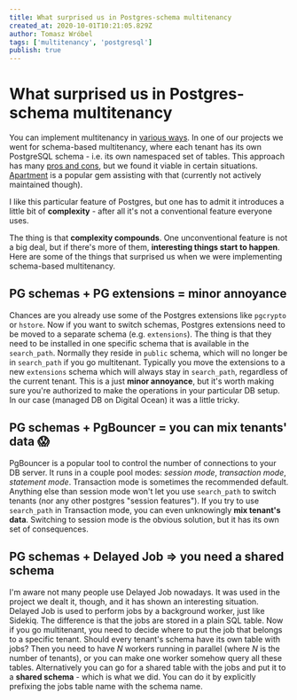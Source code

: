 ```yaml
---
title: What surprised us in Postgres-schema multitenancy
created_at: 2020-10-01T10:21:05.829Z
author: Tomasz Wróbel
tags: ['multitenancy', 'postgresql']
publish: true
---
```


# What surprised us in Postgres-schema multitenancy

You can implement multitenancy in [various ways](https://blog.arkency.com/comparison-of-approaches-to-multitenancy-in-rails-apps/). In one of our projects we went for schema-based multitenancy, where each tenant has its own PostgreSQL schema - i.e. its own namespaced set of tables. This approach has many [pros and cons](https://blog.arkency.com/comparison-of-approaches-to-multitenancy-in-rails-apps/), but we found it viable in certain situations. [Apartment](https://github.com/influitive/apartment) is a popular gem assisting with that (currently not actively maintained though).

<!-- more -->

I like this particular feature of Postgres, but one has to admit it introduces a little bit of **complexity** - after all it's not a conventional feature everyone uses.

The thing is that **complexity compounds**. One unconventional feature is not a big deal, but if there's more of them, **interesting things start to happen**. Here are some of the things that surprised us when we were implementing schema-based multitenancy.

## PG schemas + PG extensions = minor annoyance 

Chances are you already use some of the Postgres extensions like `pgcrypto` or `hstore`. Now if you want to switch schemas, Postgres extensions need to be moved to a separate schema (e.g. `extensions`). The thing is that they need to be installed in one specific schema that is available in the `search_path`. Normally they reside in `public` schema, which will no longer be in `search_path` if you go multitenant. Typically you move the extensions to a new `extensions` schema which will always stay in `search_path`, regardless of the current tenant. This is a just **minor annoyance**, but it's worth making sure you're authorized to make the operations in your particular DB setup. In our case (managed DB on Digital Ocean) it was a little tricky.

## PG schemas + PgBouncer = you can mix tenants' data 😱

PgBouncer is a popular tool to control the number of connections to your DB server. It runs in a couple pool modes: _session mode_, _transaction mode_, _statement mode_. Transaction mode is sometimes the recommended default. Anything else than session mode won't let you use `search_path` to switch tenants (nor any other postgres "session features"). If you try to use `search_path` in Transaction mode, you can even unknowingly **mix tenant's data**. Switching to session mode is the obvious solution, but it has its own set of consequences.

## PG schemas + Delayed Job => you need a shared schema

I'm aware not many people use Delayed Job nowadays. It was used in the project we dealt it, though, and it has shown an interesting situation. Delayed Job is used to perform jobs by a background worker, just like Sidekiq. The difference is that the jobs are stored in a plain SQL table. Now if you go multitenant, you need to decide where to put the job that belongs to a specific tenant. Should every tenant's schema have its own table with jobs? Then you need to have _N_ workers running in parallel (where _N_ is the number of tenants), or you can make one worker somehow query all these tables. Alternatively you can go for a shared table with the jobs and put it to a **shared schema** - which is what we did. You can do it by explicitly prefixing the jobs table name with the schema name. 
